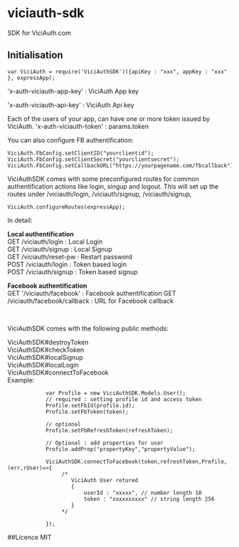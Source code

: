# viciauth-sdk
SDK for ViciAuth.com

## Initialisation
```
var ViciAuth = require('ViciAuthSDK')({apiKey : "xxx", appKey : "xxx" }, expressApp);
```


'x-auth-viciauth-app-key' : ViciAuth App key

'x-auth-viciauth-api-key' : ViciAuth Api key

Each of the users of your app, can have one or more token issued by ViciAuth. 
'x-auth-viciauth-token' : params.token

You can also configure FB authentification:
```
ViciAuth.FbConfig.setClientID("yourclientid");
ViciAuth.FbConfig.setClientSecret("yourclientsecret");
ViciAuth.FbConfig.setCallbackURL("https://yourpagename.com/fbcallback");
```

ViciAuthSDK comes with some preconfigured routes for common authentification actions like login, singup and logout.
This will set up the routes under /viciauth/login, /viciauth/signup, /viciauth/signup,
```
ViciAuth.configureRoutes(expressApp);
```

In detail:

**Local authentification**<br />
GET /viciauth/login : Local Login<br />
GET /viciauth/signup : Local Signup<br />
GET /viciauth/reset-pw : Restart password<br />
POST /viciauth/login : Token based login<br />
POST /viciauth/signup : Token based signup<br />

**Facebook authentification**<br />
GET '/viciauth/facebook' : Facebook authentification
GET /viciauth/facebook/callback : URL for Facebook callback

<br />

ViciAuthSDK comes with the following public methods:

ViciAuthSDK#destroyToken<br />
ViciAuthSDK#checkToken<br />
ViciAuthSDK#localSignup<br />
ViciAuthSDK#localLogin<br />
ViciAuthSDK#connectToFacebook<br />
Example:
```
            var Profile = new ViciAuthSDK.Models.User();
            // required : setting profile id and access token
            Profile.setFbId(profile.id);
            Profile.setFbToken(token);
            
            // optional
            Profile.setFbRefreshToken(refreshToken);
    
            // Optional : add properties for user
            Profile.addProp("propertyKey","propertyValue");
            
            ViciAuthSDK.connectToFacebook(token,refreshToken,Profile,(err,rUser)=>{
                 /*
                    ViciAuth User retured 
                    {
                        userId : "xxxxx", // number length 10
                        token : "xxxxxxxxxx" // string length 256 
                    }
                 */
                 
            });        
```

##Licence
MIT



